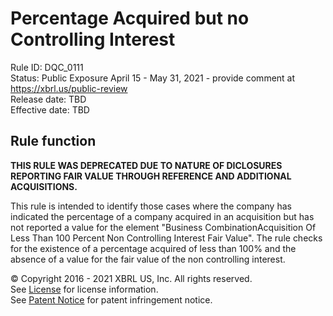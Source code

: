 # Percentage Acquired but no Controlling Interest  
Rule ID: DQC_0111  
Status: Public Exposure April 15 - May 31, 2021 - provide comment at https://xbrl.us/public-review  
Release date: TBD   
Effective date: TBD  
  
## Rule function
**THIS RULE WAS DEPRECATED DUE TO NATURE OF DICLOSURES REPORTING FAIR VALUE THROUGH REFERENCE AND ADDITIONAL ACQUISITIONS.**

This rule is intended to identify those cases where the company has indicated the percentage of a company acquired in an acquisition but has not reported a value for the element  "Business CombinationAcquisition Of Less Than 100 Percent Non Controlling Interest Fair Value". The rule checks for the existence of a percentage acquired of less than 100% and the absence of a value for the fair value of the non controlling interest.
  
© Copyright 2016 - 2021 XBRL US, Inc. All rights reserved.   
See [License](https://xbrl.us/dqc-license) for license information.  
See [Patent Notice](https://xbrl.us/dqc-patent) for patent infringement notice.  